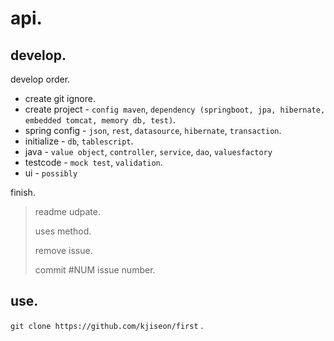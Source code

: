 # api.

## develop.
develop order.
  
* create git ignore.
* create project - `config maven`, `dependency (springboot, jpa, hibernate, embedded tomcat, memory db, test)`.
* spring config - `json`, `rest`, `datasource`, `hibernate`, `transaction`.
* initialize - `db`, `tablescript`.
* java - `value object`, `controller`, `service`, `dao`, `valuesfactory`
* testcode - `mock test`, `validation`.
* ui - `possibly`

finish.

> readme udpate.
>
> uses method.
>
> remove issue.
>
> commit #NUM issue number.
    
   
   
   
 
## use.

`git clone https://github.com/kjiseon/first` .
